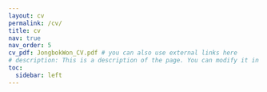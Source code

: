 ```yaml
---
layout: cv
permalink: /cv/
title: cv
nav: true
nav_order: 5
cv_pdf: JongbokWon_CV.pdf # you can also use external links here
# description: This is a description of the page. You can modify it in '_pages/cv.md'. You can also change or remove the top pdf download button.
toc:
  sidebar: left
---
```

